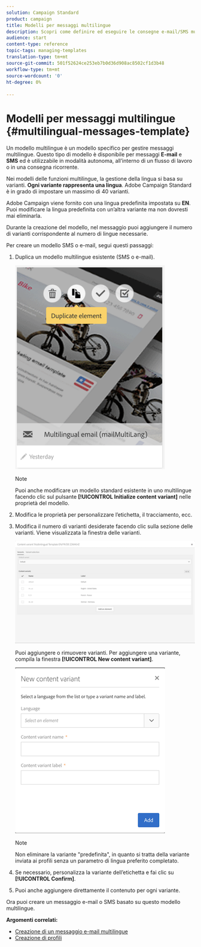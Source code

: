 ```yaml
---
solution: Campaign Standard
product: campaign
title: Modelli per messaggi multilingue
description: Scopri come definire ed eseguire le consegne e-mail/SMS multilingue attraverso un’unica consegna basata sulla lingua preferita dei clienti segmentati automaticamente. Rapporto sulle prestazioni di ogni consegna fino al livello della lingua e dei singoli livelli.
audience: start
content-type: reference
topic-tags: managing-templates
translation-type: tm+mt
source-git-commit: 501f52624ce253eb7b0d36d908ac8502cf1d3b48
workflow-type: tm+mt
source-wordcount: '0'
ht-degree: 0%

---
```



# Modelli per messaggi multilingue {#multilingual-messages-template}

Un modello multilingue è un modello specifico per gestire messaggi multilingue. Questo tipo di modello è disponibile per messaggi **E-mail** e **SMS** ed è utilizzabile in modalità autonoma, all’interno di un flusso di lavoro o in una consegna ricorrente.

Nei modelli delle funzioni multilingue, la gestione della lingua si basa su varianti. **Ogni variante rappresenta una lingua**. Adobe Campaign Standard è in grado di impostare un massimo di 40 varianti.

Adobe Campaign viene fornito con una lingua predefinita impostata su **EN**. Puoi modificare la lingua predefinita con un’altra variante ma non dovresti mai eliminarla.

Durante la creazione del modello, nel messaggio puoi aggiungere il numero di varianti corrispondente al numero di lingue necessarie.

Per creare un modello SMS o e-mail, segui questi passaggi:

1. Duplica un modello multilingue esistente (SMS o e-mail).

   ![](assets/multi_template_duplicate.png)

   >[!NOTE]
   >
   >Puoi anche modificare un modello standard esistente in uno multilingue facendo clic sul pulsante **[!UICONTROL Initialize content variant]** nelle proprietà del modello.

1. Modifica le proprietà per personalizzare l’etichetta, il tracciamento, ecc.

1. Modifica il numero di varianti desiderate facendo clic sulla sezione delle varianti. Viene visualizzata la finestra delle varianti.

   ![](assets/multi_template_variants.png)

   Puoi aggiungere o rimuovere varianti. Per aggiungere una variante, compila la finestra **[!UICONTROL New content variant]**.

   ![](assets/multi_template_newvariant.png)

   >[!NOTE]
   >
   >Non eliminare la variante &quot;predefinita&quot;, in quanto si tratta della variante inviata ai profili senza un parametro di lingua preferito completato.

1. Se necessario, personalizza la variante dell’etichetta e fai clic su **[!UICONTROL Confirm]**.

1. Puoi anche aggiungere direttamente il contenuto per ogni variante.

Ora puoi creare un messaggio e-mail o SMS basato su questo modello multilingue.

**Argomenti correlati:**

* [Creazione di un messaggio e-mail multilingue](../../channels/using/creating-a-multilingual-email.md)
* [Creazione di profili](../../audiences/using/creating-profiles.md)
